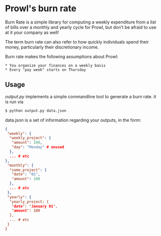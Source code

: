 Prowl's burn rate
=======

Burn Rate is a simple library for computing a weekly expenditure from a list of bills over a monthly and yearly cycle for Prowl, but don't be afraid to use at it your company as well! 

The term burn rate can also refer to how quickly individuals spend their money, particularly their discretionary income.

Burn rate makes the following assumptions about Prowl: 

	* You organize your finances on a weekly basis
	* Every "pay week" starts on Thursday

## Usage

*output.py* implements a simple commandline tool to generate a burn rate.
it is run via
```python
$ python output.py data.json
```

data.json is a set of information regarding your outputs, in the form:
```json
{
 "weekly": {
  "weekly_project": {
   "amount": 100,
   "day": "Monday" # unused
  },
  ... # etc
},
 "monthly": {
  "some_project": {
   "date": "01",
   "amount": 100
  },
  ... # etc
 },
 "yearly": {
  "yearly_project: {
   "date": "January 01",
   "amount": 100
  },
  ... # etc
 }
}
```

